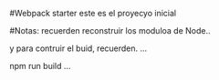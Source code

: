#Webpack starter
este es el proyecyo  inicial

#Notas:
recuerden reconstruir los moduloa de Node..

y para contruir el buid, recuerden.
...

npm run build
...
